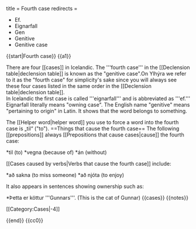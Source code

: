 title = Fourth case
redirects =
- Ef.
- Eignarfall
- Gen
- Genitive
- Genitive case
>>>>

{{start|Fourth case}}
{{a1}}

There are four [[cases]] in Icelandic. The '''fourth case''' in the [[Declension table|declension table]] is known as the "genitive case".<ref>On Ylhýra we refer to it as the "fourth case" for simplicity's sake since you will always see these four cases listed in the same order in the [[Declension table|declension table]].<br />
In Icelandic the first case is called '''eignarfall''' and is abbreviated as '''ef.''' Eignarfall literally means "owning case". The English name "genitive" means "pertaining to origin" in Latin.</ref>  It shows that the word belongs to something.

The [[Helper word|helper word]] you use to force a word into the fourth case is „til“ ("to").
==Things that cause the fourth case==
The following [[prepositions]] always [[Prepositions that cause cases|cause]] the fourth case:

*til (to)
*vegna (because of)
*án (without)

[[Cases caused by verbs|Verbs that cause the fourth case]] include:

*að sakna (to miss someone)
*að njóta (to enjoy)

It also appears in sentences showing ownership such as:

*Þetta er köttur '''Gunnars'''. (This is the cat of Gunnar)
{{cases}}
{{notes}}

[[Category:Cases|-4]]

{{end}}
<noinclude>{{cc0}}</noinclude>